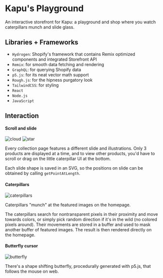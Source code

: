 # Kapu's Playground

An interactive storefront for Kapu: a playground and shop where you watch caterpillars munch and slide glass.

## Libraries + Frameworks

- `Hydrogen`: Shopify's framework that contains Remix optimized components and integrated Storefront API
- `Remix`: for smooth data fetching and rendering
- `GraphQL`: for querying Shopify data
- `p5.js`: for its neat vector math support
- `Rough.js`: for the hipness purgatory look
- `TailwindCSS`: for styling
- `React`
- `Node.js`
- `JavaScript`

## Interaction

#### Scroll and slide

![cloud](https://media.giphy.com/media/v1.Y2lkPTc5MGI3NjExamhnaDkybWowczhucWN0NHJ5cXdjNHN4N3JraGttOGtjNG5mcHloMCZlcD12MV9pbnRlcm5hbF9naWZfYnlfaWQmY3Q9Zw/BXqvz19RM2Cyllpe3m/giphy-downsized-large.gif)
![star](https://media.giphy.com/media/YnRDIyuNwBOud2qYQT/giphy-downsized.gif)

Every collection page features a different slide and illustrations. Only 3 products are displayed at a time, and to view other products, you'd have to scroll or drag on the little caterpillar UI at the bottom. 

Each slide shape is saved in an SVG, so the positions on slide can be obtained by calling `getPointAtLength`.

#### Caterpillars

![caterpillars](https://i.giphwy.com/media/BHL1gJGg0hPI8Gt881/giphy-downsized-large.gif)

Caterpillars "munch" at the featured images on the homepage. 

The caterpillars search for nontransparent pixels in their proximity and move towards colors, or simply pick random direction if it's in the wild (no colored pixels around). Their movements are stored in a buffer and used to mask another buffer of featured images. The result is then rendered directly on the homepage.

#### Butterfly cursor

![butterfly](https://media.giphy.com/media/v1.Y2lkPTc5MGI3NjExN3VvenV0ZHFzdG9hYXI1NTcydHRoc2VhYW0wbnV4NzN0NTFuZDFnayZlcD12MV9pbnRlcm5hbF9naWZfYnlfaWQmY3Q9Zw/q08qjGDYc2zhDc78i1/giphy.gif)

There's a shape shifting butterfly, procedurally generated with p5.js, that follows the mouse on web.

